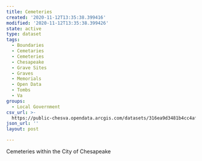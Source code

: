 ```yaml
---
title: Cemeteries
created: '2020-11-12T13:35:38.399416'
modified: '2020-11-12T13:35:38.399426'
state: active
type: dataset
tags:
  - Boundaries
  - Cemetaries
  - Cemeteries
  - Chesapeake
  - Grave Sites
  - Graves
  - Memorials
  - Open Data
  - Tombs
  - Va
groups:
  - Local Government
csv_url: >-
  https://public-chesva.opendata.arcgis.com/datasets/316ea9d3481b4cc4af5269a4cf5375fc_13.csv?outSR=%7B%22latestWkid%22%3A2284%2C%22wkid%22%3A102747%7D
json_url: ''
layout: post

---
```

Cemeteries within the City of Chesapeake
